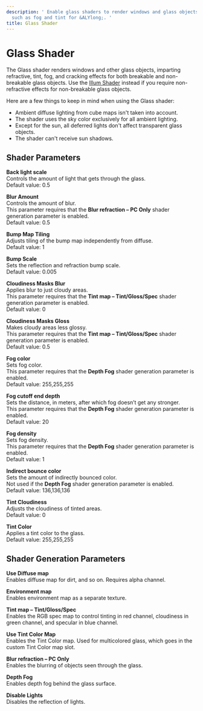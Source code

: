 ```yaml
---
description: ' Enable glass shaders to render windows and glass objects with effects
  such as fog and tint for &ALYlong;. '
title: Glass Shader
---
```

# Glass Shader<a name="shader-ref-glass"></a>

The Glass shader renders windows and other glass objects, imparting refractive, tint, fog, and cracking effects for both breakable and non\-breakable glass objects\. Use the [Illum Shader](/docs/userguide/shaders/illum.md) instead if you require non\-refractive effects for non\-breakable glass objects\. 

Here are a few things to keep in mind when using the Glass shader:
+ Ambient diffuse lighting from cube maps isn't taken into account\.
+ The shader uses the sky color exclusively for all ambient lighting\.
+ Except for the sun, all deferred lights don't affect transparent glass objects\.
+ The shader can't receive sun shadows\.

## Shader Parameters<a name="shader-ref-glass-shader-parameters"></a>

**Back light scale**  
Controls the amount of light that gets through the glass\.   
Default value: 0\.5

**Blur Amount**  
Controls the amount of blur\.  
This parameter requires that the **Blur refraction – PC Only** shader generation parameter is enabled\.  
Default value: 0\.5

**Bump Map Tiling**  
Adjusts tiling of the bump map independently from diffuse\.  
Default value: 1

**Bump Scale**  
Sets the reflection and refraction bump scale\.  
Default value: 0\.005

**Cloudiness Masks Blur**  
Applies blur to just cloudy areas\.  
This parameter requires that the **Tint map – Tint/Gloss/Spec** shader generation parameter is enabled\.  
Default value: 0

**Cloudiness Masks Gloss**  
Makes cloudy areas less glossy\.  
This parameter requires that the **Tint map – Tint/Gloss/Spec** shader generation parameter is enabled\.  
Default value: 0\.5

**Fog color**  
Sets fog color\.  
This parameter requires that the **Depth Fog** shader generation parameter is enabled\.  
Default value: 255,255,255

**Fog cutoff end depth**  
Sets the distance, in meters, after which fog doesn’t get any stronger\.   
This parameter requires that the **Depth Fog** shader generation parameter is enabled\.  
Default value: 20

**Fog density**  
Sets fog density\.  
This parameter requires that the **Depth Fog** shader generation parameter is enabled\.  
Default value: 1

**Indirect bounce color**  
Sets the amount of indirectly bounced color\.   
Not used if the **Depth Fog** shader generation parameter is enabled\.  
Default value: 136,136,136

**Tint Cloudiness**  
Adjusts the cloudiness of tinted areas\.  
Default value: 0

**Tint Color**  
Applies a tint color to the glass\.   
Default value: 255,255,255

## Shader Generation Parameters<a name="shader-ref-glass-shader-generation-parameters"></a>

**Use Diffuse map**  
Enables diffuse map for dirt, and so on\. Requires alpha channel\.

**Environment map**  
Enables environment map as a separate texture\.

**Tint map – Tint/Gloss/Spec**  
Enables the RGB spec map to control tinting in red channel, cloudiness in green channel, and specular in blue channel\.

**Use Tint Color Map**  
Enables the Tint Color map\. Used for multicolored glass, which goes in the custom Tint Color map slot\.

**Blur refraction – PC Only**  
Enables the blurring of objects seen through the glass\.

**Depth Fog**  
Enables depth fog behind the glass surface\.

**Disable Lights**  
Disables the reflection of lights\.